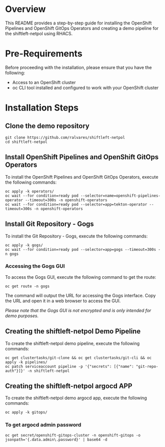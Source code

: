 # Overview

This README provides a step-by-step guide for installing the OpenShift Pipelines and OpenShift GitOps Operators and creating a demo pipeline for the shiftleft-netpol using RHACS.

# Pre-Requirements

Before proceeding with the installation, please ensure that you have the following:
- Access to an OpenShift cluster
- oc CLI tool installed and configured to work with your OpenShift cluster

# Installation Steps

## Clone the demo repository
```
git clone https://github.com/ralvares/shiftleft-netpol
cd shiftleft-netpol
```

## Install OpenShift Pipelines and OpenShift GitOps Operators

To install the OpenShift Pipelines and OpenShift GitOps Operators, execute the following commands:
```
oc apply -k operators/
oc wait --for condition=ready pod --selector=name=openshift-pipelines-operator --timeout=300s -n openshift-operators
oc wait --for condition=ready pod --selector=app=tekton-operator --timeout=300s -n openshift-operators
```

## Install Git Repository - Gogs
To install the Git Repository - Gogs, execute the following commands:
```
oc apply -k gogs/
oc wait --for condition=ready pod --selector=app=gogs --timeout=300s -n gogs
```

### Accessing the Gogs GUI
To access the Gogs GUI, execute the following command to get the route:
```
oc get route -n gogs
```
The command will output the URL for accessing the Gogs interface. Copy the URL and open it in a web browser to access the GUI.

*Please note that the Gogs GUI is not encrypted and is only intended for demo purposes.*

## Creating the shiftleft-netpol Demo Pipeline
To create the shiftleft-netpol demo pipeline, execute the following commands:

```
oc get clustertasks/git-clone && oc get clustertasks/git-cli && oc apply -k pipelines/
oc patch serviceaccount pipeline -p '{"secrets": [{"name": "git-repo-auth"}]}' -n shiftleft-netpol
``` 

## Creating the shiftleft-netpol argocd APP
To create the shiftleft-netpol demo argocd app, execute the following commands:

```
oc apply -k gitops/
```

### To get argocd admin password
```
oc get secret/openshift-gitops-cluster -n openshift-gitops -o jsonpath='{.data.admin\.password}' | base64 -d
```